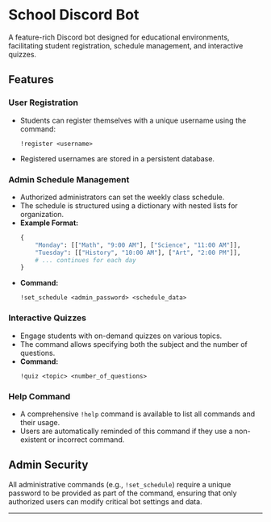 # School Discord Bot

A feature-rich Discord bot designed for educational environments, facilitating student registration, schedule management, and interactive quizzes.

## Features

### User Registration
*   Students can register themselves with a unique username using the command:
    ```
    !register <username>
    ```
*   Registered usernames are stored in a persistent database.

### Admin Schedule Management
*   Authorized administrators can set the weekly class schedule.
*   The schedule is structured using a dictionary with nested lists for organization.
*   **Example Format:**
    ```python
    {
        "Monday": [["Math", "9:00 AM"], ["Science", "11:00 AM"]],
        "Tuesday": [["History", "10:00 AM"], ["Art", "2:00 PM"]],
        # ... continues for each day
    }
    ```
*   **Command:**
    ```
    !set_schedule <admin_password> <schedule_data>
    ```

### Interactive Quizzes
*   Engage students with on-demand quizzes on various topics.
*   The command allows specifying both the subject and the number of questions.
*   **Command:**
    ```
    !quiz <topic> <number_of_questions>
    ```

### Help Command
*   A comprehensive `!help` command is available to list all commands and their usage.
*   Users are automatically reminded of this command if they use a non-existent or incorrect command.

## Admin Security
All administrative commands (e.g., `!set_schedule`) require a unique password to be provided as part of the command, ensuring that only authorized users can modify critical bot settings and data.

---